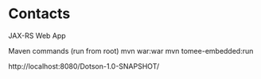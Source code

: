 # Contacts
JAX-RS Web App

Maven commands (run from root)
mvn war:war
mvn tomee-embedded:run


http://localhost:8080/Dotson-1.0-SNAPSHOT/
